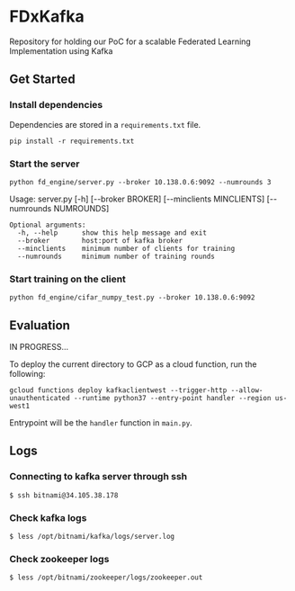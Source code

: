 # FDxKafka


Repository for holding our PoC for a scalable Federated Learning Implementation using Kafka

## Get Started


### Install dependencies


Dependencies are stored in a `requirements.txt` file. 
```
pip install -r requirements.txt
```

### Start the server


```
python fd_engine/server.py --broker 10.138.0.6:9092 --numrounds 3
```
Usage: server.py [-h] [--broker BROKER] [--minclients MINCLIENTS]
                 [--numrounds NUMROUNDS]

```
Optional arguments:
  -h, --help      show this help message and exit
  --broker        host:port of kafka broker
  --minclients    minimum number of clients for training
  --numrounds     minimum number of training rounds
```

### Start training on the client


```
python fd_engine/cifar_numpy_test.py --broker 10.138.0.6:9092
```


## Evaluation


IN PROGRESS...

To deploy the current directory to GCP as a cloud function, run the following:
```
gcloud functions deploy kafkaclientwest --trigger-http --allow-unauthenticated --runtime python37 --entry-point handler --region us-west1
```

Entrypoint will be the `handler` function in `main.py`.

## Logs


### Connecting to kafka server through ssh
```
$ ssh bitnami@34.105.38.178
```

### Check kafka logs
```
$ less /opt/bitnami/kafka/logs/server.log
```

### Check zookeeper logs
```
$ less /opt/bitnami/zookeeper/logs/zookeeper.out
```



